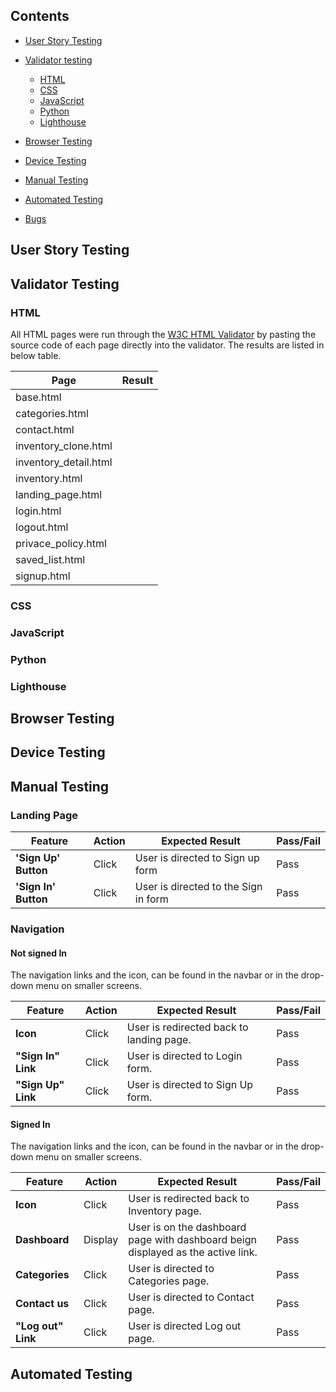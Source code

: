 ## Contents

- [User Story Testing](#user-story-testing)
- [Validator testing](#validator-testing)
    - [HTML](#)
    - [CSS](#)
    - [JavaScript](#)
    - [Python](#)
    - [Lighthouse](#)

- [Browser Testing](#features)
- [Device Testing](#features-left-to-implement)

- [Manual Testing](#)
- [Automated Testing](#)
- [Bugs](#)




## User Story Testing


## Validator Testing
### HTML
All HTML pages were run through the [W3C HTML Validator](https://validator.w3.org/) by pasting the source code of each page directly into the validator. The results are listed in below table.


| Page                  | Result     |
|---------------------- |------------|
| base.html             |            |
| categories.html       |            |
| contact.html          |            |
| inventory_clone.html  |    	     |
| inventory_detail.html | 	         |
| inventory.html        |            |
| landing_page.html     |            |
| login.html  	        |            |
| logout.html           |            |
| privace_policy.html   |            |
| saved_list.html       | 	         |
| signup.html  	        |            |



### CSS



### JavaScript

### Python

### Lighthouse


## Browser Testing

## Device Testing

## Manual Testing


### Landing Page
| Feature               | Action  | Expected Result                       | Pass/Fail |
|-----------------------|---------|---------------------------------------|-----------|
| **'Sign Up' Button**  | Click   | User is directed to Sign up form      | Pass      |
| **'Sign In' Button**  | Click   | User is directed to the Sign in form  | Pass      |

### Navigation
#### Not signed In

 The navigation links and the icon, can be found in the navbar or in the drop-down menu on smaller screens.

| Feature 	           | Action    |  Expected Result                         | Pass/Fail |
|----------------------|-----------|------------------------------------------|-----------|
| **Icon**             | Click     | User is redirected back to landing page. | Pass      |
| **"Sign In" Link**   | Click     | User is directed to Login form.        | Pass      |
| **"Sign Up" Link**   | Click 	   | User is directed to Sign Up form.        | Pass      |


#### Signed In

 The navigation links and the icon, can be found in the navbar or in the drop-down menu on smaller screens.

| Feature 	           | Action    |  Expected Result                                                                 | Pass/Fail |
|----------------------|-----------|----------------------------------------------------------------------------------|-----------|
| **Icon**             | Click     | User is redirected back to Inventory page.                                       | Pass      |
| **Dashboard**        | Display   | User is on the dashboard page with dashboard beign displayed as the active link. | Pass      |
| **Categories**       | Click 	   | User is directed to Categories page.                                             | Pass      |
| **Contact us**       | Click     | User is directed to Contact page.                                                | Pass      |
| **"Log out" Link**   | Click 	   | User is directed Log out page.                                                   | Pass      |





## Automated Testing






